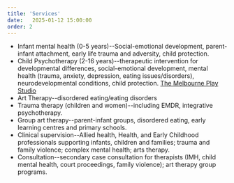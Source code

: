 ```yaml
---
title: 'Services'
date:   2025-01-12 15:00:00
order: 2
---
```


- Infant mental health (0-5 years)--Social-emotional development, parent-infant attachment, early life trauma and adversity, child protection.
- Child Psychotherapy (2-16 years)--therapeutic intervention for developmental differences, social-emotional development, mental health (trauma, anxiety, depression, eating issues/disorders), neurodevelopmental conditions, child protection. [The Melbourne Play Studio](https://theplaystudio.com.au/)
- Art Therapy--disordered eating/eating disorders
- Trauma therapy (children and women)--including EMDR, integrative psychotherapy.
- Group art therapy--parent-infant groups, disordered eating, early learning centres and primary schools.
- Clinical supervision--Allied health, Health, and Early Childhood professionals supporting infants, children and families; trauma and family violence; complex mental health; arts therapy.
- Consultation--secondary case consultation for therapists (IMH, child mental health, court proceedings, family violence); art therapy group programs.

